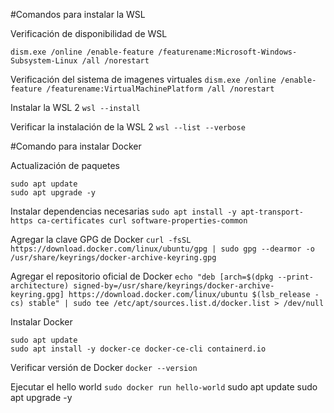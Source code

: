 #Comandos para instalar la WSL

Verificación de disponibilidad de WSL

`dism.exe /online /enable-feature /featurename:Microsoft-Windows-Subsystem-Linux /all /norestart`

Verificación del sistema de imagenes virtuales
`dism.exe /online /enable-feature /featurename:VirtualMachinePlatform /all /norestart`

Instalar la WSL 2
`wsl --install`

Verificar la instalación de la WSL 2
`wsl --list --verbose`

#Comando para instalar Docker

Actualización de paquetes
```
sudo apt update
sudo apt upgrade -y
```

Instalar dependencias necesarias
`sudo apt install -y apt-transport-https ca-certificates curl software-properties-common`

Agregar la clave GPG de Docker
`curl -fsSL https://download.docker.com/linux/ubuntu/gpg | sudo gpg --dearmor -o /usr/share/keyrings/docker-archive-keyring.gpg`

Agregar el repositorio oficial de Docker
`echo "deb [arch=$(dpkg --print-architecture) signed-by=/usr/share/keyrings/docker-archive-keyring.gpg] https://download.docker.com/linux/ubuntu $(lsb_release -cs) stable" | sudo tee /etc/apt/sources.list.d/docker.list > /dev/null`

Instalar Docker
```
sudo apt update
sudo apt install -y docker-ce docker-ce-cli containerd.io
```

Verificar versión de Docker
`docker --version`

Ejecutar el  hello world
`sudo docker run hello-world`
sudo apt update
sudo apt upgrade -y
